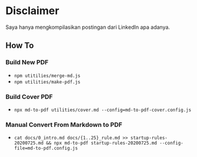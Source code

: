 # Disclaimer

Saya hanya mengkompilasikan postingan dari LinkedIn apa adanya.

## How To

### Build New PDF

- `npm utitilies/merge-md.js`
- `npm utilities/make-pdf.js`

### Build Cover PDF

- `npx md-to-pdf utilities/cover.md --config=md-to-pdf-cover.config.js`

### Manual Convert From Markdown to PDF

- `cat docs/0_intro.md docs/{1..25}_rule.md >> startup-rules-20200725.md && npx md-to-pdf startup-rules-20200725.md --config-file=md-to-pdf.config.js`
